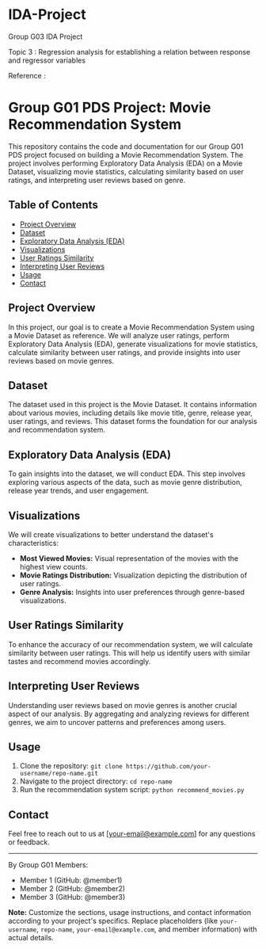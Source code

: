 # IDA-Project
Group G03 IDA Project

Topic 3 : Regression analysis for establishing a relation between response and regressor variables

Reference : 
# Group G01 PDS Project: Movie Recommendation System

This repository contains the code and documentation for our Group G01 PDS project focused on building a Movie Recommendation System. The project involves performing Exploratory Data Analysis (EDA) on a Movie Dataset, visualizing movie statistics, calculating similarity based on user ratings, and interpreting user reviews based on genre.

## Table of Contents
- [Project Overview](#project-overview)
- [Dataset](#dataset)
- [Exploratory Data Analysis (EDA)](#exploratory-data-analysis-eda)
- [Visualizations](#visualizations)
- [User Ratings Similarity](#user-ratings-similarity)
- [Interpreting User Reviews](#interpreting-user-reviews)
- [Usage](#usage)
- [Contact](#contact)

## Project Overview
In this project, our goal is to create a Movie Recommendation System using a Movie Dataset as reference. We will analyze user ratings, perform Exploratory Data Analysis (EDA), generate visualizations for movie statistics, calculate similarity between user ratings, and provide insights into user reviews based on movie genres.

## Dataset
The dataset used in this project is the Movie Dataset. It contains information about various movies, including details like movie title, genre, release year, user ratings, and reviews. This dataset forms the foundation for our analysis and recommendation system.

## Exploratory Data Analysis (EDA)
To gain insights into the dataset, we will conduct EDA. This step involves exploring various aspects of the data, such as movie genre distribution, release year trends, and user engagement.

## Visualizations
We will create visualizations to better understand the dataset's characteristics:
- **Most Viewed Movies:** Visual representation of the movies with the highest view counts.
- **Movie Ratings Distribution:** Visualization depicting the distribution of user ratings.
- **Genre Analysis:** Insights into user preferences through genre-based visualizations.

## User Ratings Similarity
To enhance the accuracy of our recommendation system, we will calculate similarity between user ratings. This will help us identify users with similar tastes and recommend movies accordingly.

## Interpreting User Reviews
Understanding user reviews based on movie genres is another crucial aspect of our analysis. By aggregating and analyzing reviews for different genres, we aim to uncover patterns and preferences among users.

## Usage
1. Clone the repository: `git clone https://github.com/your-username/repo-name.git`
2. Navigate to the project directory: `cd repo-name`
3. Run the recommendation system script: `python recommend_movies.py`

## Contact
Feel free to reach out to us at [your-email@example.com] for any questions or feedback.

---

By Group G01 Members:
- Member 1 (GitHub: @member1)
- Member 2 (GitHub: @member2)
- Member 3 (GitHub: @member3)

**Note:** Customize the sections, usage instructions, and contact information according to your project's specifics. Replace placeholders (like `your-username`, `repo-name`, `your-email@example.com`, and member information) with actual details.
